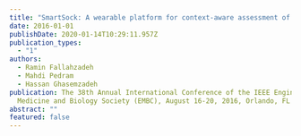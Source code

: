 ```yaml
---
title: "SmartSock: A wearable platform for context-aware assessment of ankle edema"
date: 2016-01-01
publishDate: 2020-01-14T10:29:11.957Z
publication_types:
  - "1"
authors:
  - Ramin Fallahzadeh
  - Mahdi Pedram
  - Hassan Ghasemzadeh
publication: The 38th Annual International Conference of the IEEE Engineering in
  Medicine and Biology Society (EMBC), August 16-20, 2016, Orlando, FL
abstract: ""
featured: false
---
```

